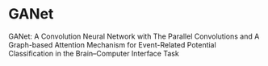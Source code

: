 # GANet
GANet: A Convolution Neural Network with The Parallel Convolutions and A Graph-based Attention Mechanism for Event-Related Potential Classification in the Brain–Computer Interface Task
